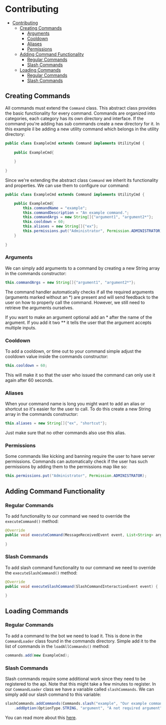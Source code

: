 # Contributing

- [Contributing](#contributing)
    * [Creating Commands](#creating-commands)
        + [Arguments](#arguments)
        + [Cooldown](#cooldown)
        + [Aliases](#aliases)
        + [Permissions](#permissions)
    * [Adding Command Functionality](#adding-command-functionality)
        + [Regular Commands](#regular-commands)
        + [Slash Commands](#slash-commands)
    * [Loading Commands](#loading-commands)
        + [Regular Commands](#regular-commands-1)
        + [Slash Commands](#slash-commands-1)

## Creating Commands

All commands must extend the `Command` class. This abstract class provides the basic functionality for every command. 
Commands are organized into categories, each category has its own directory and interface. If the command you're adding has
sub commands create a new directory for it. In this example il be adding a new utility command which belongs in the 
utility directory:

```java
public class ExampleCmd extends Command implements UtilityCmd {
    
    public ExampleCmd{
        
    }
    
}
```

Since we're extending the abstract class `Command` we inherit its functionality and properties. We can use them to 
configure our command:

```java
public class ExampleCmd extends Command implements UtilityCmd {

    public ExampleCmd{
        this.commandName = "example";
        this.commandDescription = "An example command.";
        this.commandArgs = new String[]{"argument1", "argument2*"};
        this.cooldown = 60;
        this.aliases = new String[]{"ex"};
        this.permissions.put("Administrator", Permission.ADMINISTRATOR);
    }
    
}
```

### Arguments

We can simply add arguments to a command by creating a new String array in the commands constructor: 

```java
this.commandArgs = new String[]{"argument1", "argument2*"};
```

The command handler automatically checks if all the required arguments (arguments marked without an *) are present and 
will send feedback to the user on how to properly call the command. However, we still need to retrieve the arguments 
ourselves. 

If you want to make an argument optional add an * after the name of the argument. If you add it two ** it tells the user
that the argument accepts multiple inputs.

### Cooldown

To add a cooldown, or time out to your command simple adjust the cooldown value inside the commands constructor:

```java
this.cooldown = 60;
```

This will make it so that the user who issued the command can only use it again after 60 seconds.

### Aliases

When your command name is long you might want to add an alias or shortcut so it's easier for the user to call. To do
this create a new String array in the commands constructor:

```java
this.aliases = new String[]{"ex", "shortcut"};
```

Just make sure that no other commands also use this alias.

### Permissions

Some commands like kicking and banning require the user to have server permissions. Commands can automatically check if 
the user has such permissions by adding them to the permissions map like so:

```java
this.permissions.put("Administrator", Permission.ADMINISTRATOR);
```

## Adding Command Functionality

### Regular Commands

To add functionality to our command we need to override the `executeCommand()` method:

```java
@Override
public void executeCommand(MessageReceivedEvent event, List<String> args) {
    
}
```

### Slash Commands

To add slash command functionality to our command we need to override the `executeSlashCommand()` method:

```java
@Override
public void executeSlashCommand(SlashCommandInteractionEvent event) {
	
}
```

## Loading Commands

### Regular Commands

To add a command to the bot we need to load it. This is done in the `CommandLoader` class found in the commands directory.
Simple add it to the list of commands in the `loadAllCommands()` method:

```java
commands.add(new ExampleCmd);
```

### Slash Commands

Slash commands require some additional work since they need to be registered to the api. Note that this might take a few
minutes to register. In our `CommandLoader` class we have a variable called `slashCommands`. We can simply add our slash 
command to this variable:

```java
slashCommands.addCommands(Commands.slash("example", "Our example command.")
    .addOption(OptionType.STRING, "argument", "A not required argument", false));
```

You can read more about this [here](https://github.com/DV8FromTheWorld/JDA/blob/master/src/examples/java/SlashBotExample.java).

